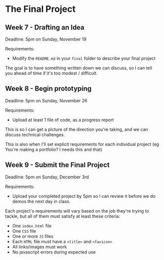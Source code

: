 # The Final Project

## Week 7 - Drafting an Idea

Deadline: 5pm on Sunday, November 19

Requirements:
- Modify the `README.md` in your `final` folder to describe your final project

The goal is to have something written down we can discuss, so I can tell you ahead of time if it's too modest / difficult.

## Week 8 - Begin prototyping

Deadline: 5pm on Sunday, November 26

Requirements:
- Upload at least 1 file of code, as a progress report

This is so I can get a picture of the direction you're taking, and we can discuss technical challenges.

This is also when I'll set explicit requirements for each individual project (eg You're making a portfolio? I needs this and that)

## Week 9 - Submit the Final Project

Deadline: 5pm on Sunday, December 3rd

Requirements:
- Upload your completed project by 5pm so I can review it before we do demos the next day in class.

Each project's requirements will vary based on the job they're trying to tackle, but all of them must satisfy at least these criteria:

- One `index.html` file
- One `CSS` file
- One or more `JS` files
- Each `HTML` file must have a `<title>` and `<favicon>`
- All links/images must work
- No javascript errors during expected use
